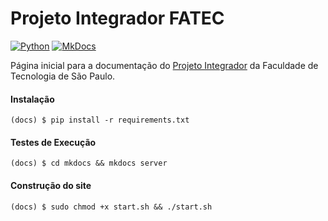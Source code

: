 # Projeto Integrador FATEC

[![Python](https://img.shields.io/badge/python-3.8-green)](https://www.python.org/)
[![MkDocs](https://img.shields.io/badge/mkdocs-1.1-green)](https://www.mkdocs.org/)

Página inicial para a documentação do [Projeto Integrador](https://projetointegradoradsfatec.github.io/pi-docs/) da Faculdade de Tecnologia de São Paulo.

#### Instalação

~~~shell
(docs) $ pip install -r requirements.txt
~~~

#### Testes de Execução

~~~shell
(docs) $ cd mkdocs && mkdocs server
~~~

#### Construção do site
~~~shell
(docs) $ sudo chmod +x start.sh && ./start.sh
~~~

